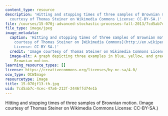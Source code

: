 ```yaml
---
content_type: resource
description: 'Hitting and stopping times of three samples of Brownian motion. (Image
  courtesy of Thomas Steiner on Wikimedia Commons License: CC-BY-SA.)'
file: /courses/15-070j-advanced-stochastic-processes-fall-2013/7cd5ab7c4cec47a6212f2446ffd74e1b_15-070jf13-th.jpg
file_type: image/jpeg
image_metadata:
  caption: 'Hitting and stopping times of three samples of Brownian motion. (Image
    courtesy of Thomas Steiner on [Wikimedia Commons](http://en.wikipedia.org/wiki/File:HittingTimes1.png).
    License: CC-BY-SA.)'
  credit: 'Image courtesy of Thomas Steiner on Wikimedia Commons License: CC-BY-SA.'
  image-alt: A graph depicting three examples in blue, yellow, and green of stopped
    Brownian motion.
learning_resource_types: []
license: https://creativecommons.org/licenses/by-nc-sa/4.0/
ocw_type: OCWImage
resourcetype: Image
title: 15-070jf13-th.jpg
uid: 7cd5ab7c-4cec-47a6-212f-2446ffd74e1b
---
```

Hitting and stopping times of three samples of Brownian motion. (Image courtesy of Thomas Steiner on Wikimedia Commons License: CC-BY-SA.)